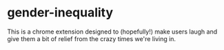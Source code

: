 # gender-inequality

This is a chrome extension designed to (hopefully!) make users laugh and give them
a bit of relief from the crazy times we're living in.